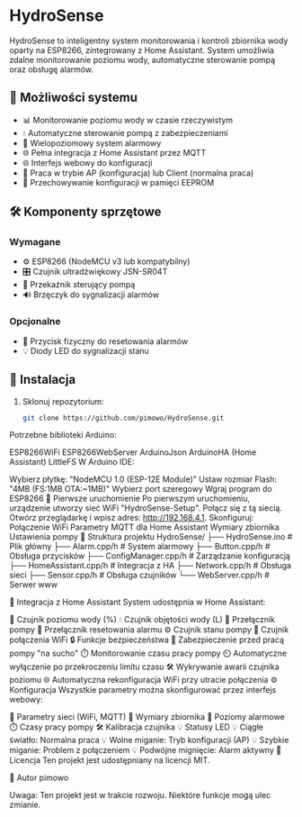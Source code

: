 # HydroSense

HydroSense to inteligentny system monitorowania i kontroli zbiornika wody oparty na ESP8266, zintegrowany z Home Assistant. System umożliwia zdalne monitorowanie poziomu wody, automatyczne sterowanie pompą oraz obsługę alarmów.

## 🌟 Możliwości systemu

- 📊 Monitorowanie poziomu wody w czasie rzeczywistym
- 💧 Automatyczne sterowanie pompą z zabezpieczeniami
- 🚨 Wielopoziomowy system alarmowy
- 🌐 Pełna integracja z Home Assistant przez MQTT
- 🌐 Interfejs webowy do konfiguracji
- 📶 Praca w trybie AP (konfiguracja) lub Client (normalna praca)
- 💾 Przechowywanie konfiguracji w pamięci EEPROM

## 🛠️ Komponenty sprzętowe

### Wymagane

- ⚙️ ESP8266 (NodeMCU v3 lub kompatybilny)
- 🎛️ Czujnik ultradźwiękowy JSN-SR04T
- 🔌 Przekaźnik sterujący pompą
- 🔊 Brzęczyk do sygnalizacji alarmów

### Opcjonalne

- 🔘 Przycisk fizyczny do resetowania alarmów
- 💡 Diody LED do sygnalizacji stanu

## 🚀 Instalacja

1. Sklonuj repozytorium:

   ```bash
   git clone https://github.com/pimowo/HydroSense.git
Potrzebne biblioteki Arduino:

ESP8266WiFi
ESP8266WebServer
ArduinoJson
ArduinoHA (Home Assistant)
LittleFS
W Arduino IDE:

Wybierz płytkę: "NodeMCU 1.0 (ESP-12E Module)"
Ustaw rozmiar Flash: "4MB (FS:1MB OTA:~1MB)"
Wybierz port szeregowy
Wgraj program do ESP8266
🏁 Pierwsze uruchomienie
Po pierwszym uruchomieniu, urządzenie utworzy sieć WiFi "HydroSense-Setup".
Połącz się z tą siecią.
Otwórz przeglądarkę i wpisz adres: http://192.168.4.1.
Skonfiguruj:
Połączenie WiFi
Parametry MQTT dla Home Assistant
Wymiary zbiornika
Ustawienia pompy
📂 Struktura projektu
HydroSense/
├── HydroSense.ino # Plik główny
├── Alarm.cpp/h # System alarmowy
├── Button.cpp/h # Obsługa przycisków
├── ConfigManager.cpp/h # Zarządzanie konfiguracją
├── HomeAssistant.cpp/h # Integracja z HA
├── Network.cpp/h # Obsługa sieci
├── Sensor.cpp/h # Obsługa czujników
└── WebServer.cpp/h # Serwer www

🏡 Integracja z Home Assistant
System udostępnia w Home Assistant:

🌊 Czujnik poziomu wody (%)
💧 Czujnik objętości wody (L)
🔌 Przełącznik pompy
🚨 Przełącznik resetowania alarmu
⚙️ Czujnik stanu pompy
📶 Czujnik połączenia WiFi
🔒 Funkcje bezpieczeństwa
🚱 Zabezpieczenie przed pracą pompy "na sucho"
⏱️ Monitorowanie czasu pracy pompy
⏲️ Automatyczne wyłączenie po przekroczeniu limitu czasu
🛠️ Wykrywanie awarii czujnika poziomu
🌐 Automatyczna rekonfiguracja WiFi przy utracie połączenia
⚙️ Konfiguracja
Wszystkie parametry można skonfigurować przez interfejs webowy:

📶 Parametry sieci (WiFi, MQTT)
📏 Wymiary zbiornika
🚨 Poziomy alarmowe
⏱️ Czasy pracy pompy
🛠️ Kalibracja czujnika
💡 Statusy LED
💡 Ciągłe światło: Normalna praca
💡 Wolne miganie: Tryb konfiguracji (AP)
💡 Szybkie miganie: Problem z połączeniem
💡 Podwójne mignięcie: Alarm aktywny
📜 Licencja
Ten projekt jest udostępniany na licencji MIT.

👤 Autor
pimowo

Uwaga: Ten projekt jest w trakcie rozwoju. Niektóre funkcje mogą ulec zmianie.
```
